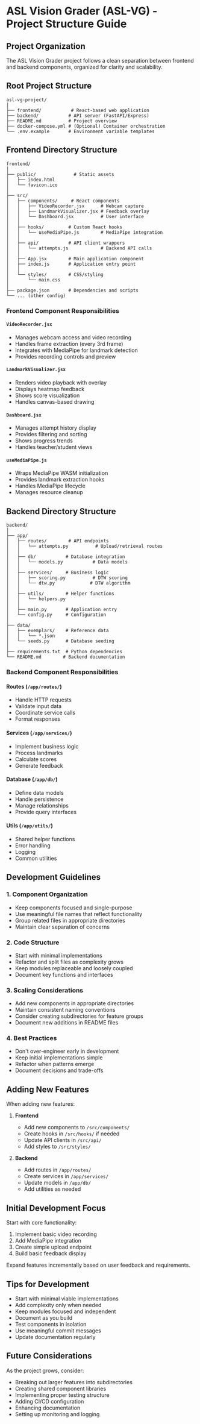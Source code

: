# ASL Vision Grader (ASL-VG) - Project Structure Guide

## Project Organization

The ASL Vision Grader project follows a clean separation between frontend and backend components, organized for clarity and scalability.

## Root Project Structure

```
asl-vg-project/
│
├── frontend/           # React-based web application
├── backend/           # API server (FastAPI/Express)
├── README.md          # Project overview
├── docker-compose.yml # (Optional) Container orchestration
└── .env.example       # Environment variable templates
```

## Frontend Directory Structure

```
frontend/
│
├── public/              # Static assets
│   ├── index.html
│   └── favicon.ico
│
├── src/
│   ├── components/     # React components
│   │   ├── VideoRecorder.jsx      # Webcam capture
│   │   ├── LandmarkVisualizer.jsx # Feedback overlay
│   │   └── Dashboard.jsx          # User interface
│   │
│   ├── hooks/         # Custom React hooks
│   │   └── useMediaPipe.js        # MediaPipe integration
│   │
│   ├── api/           # API client wrappers
│   │   └── attempts.js            # Backend API calls
│   │
│   ├── App.jsx        # Main application component
│   ├── index.js       # Application entry point
│   │
│   └── styles/        # CSS/styling
│       └── main.css
│
├── package.json       # Dependencies and scripts
└── ... (other config)
```

### Frontend Component Responsibilities

#### `VideoRecorder.jsx`
- Manages webcam access and video recording
- Handles frame extraction (every 3rd frame)
- Integrates with MediaPipe for landmark detection
- Provides recording controls and preview

#### `LandmarkVisualizer.jsx`
- Renders video playback with overlay
- Displays heatmap feedback
- Shows score visualization
- Handles canvas-based drawing

#### `Dashboard.jsx`
- Manages attempt history display
- Provides filtering and sorting
- Shows progress trends
- Handles teacher/student views

#### `useMediaPipe.js`
- Wraps MediaPipe WASM initialization
- Provides landmark extraction hooks
- Handles MediaPipe lifecycle
- Manages resource cleanup

## Backend Directory Structure

```
backend/
│
├── app/
│   ├── routes/        # API endpoints
│   │   └── attempts.py          # Upload/retrieval routes
│   │
│   ├── db/           # Database integration
│   │   └── models.py           # Data models
│   │
│   ├── services/     # Business logic
│   │   ├── scoring.py          # DTW scoring
│   │   └── dtw.py             # DTW algorithm
│   │
│   ├── utils/        # Helper functions
│   │   └── helpers.py
│   │
│   ├── main.py       # Application entry
│   └── config.py     # Configuration
│
├── data/
│   ├── exemplars/    # Reference data
│   │   └── *.json
│   └── seeds.py      # Database seeding
│
├── requirements.txt  # Python dependencies
└── README.md        # Backend documentation
```

### Backend Component Responsibilities

#### Routes (`/app/routes/`)
- Handle HTTP requests
- Validate input data
- Coordinate service calls
- Format responses

#### Services (`/app/services/`)
- Implement business logic
- Process landmarks
- Calculate scores
- Generate feedback

#### Database (`/app/db/`)
- Define data models
- Handle persistence
- Manage relationships
- Provide query interfaces

#### Utils (`/app/utils/`)
- Shared helper functions
- Error handling
- Logging
- Common utilities

## Development Guidelines

### 1. Component Organization
- Keep components focused and single-purpose
- Use meaningful file names that reflect functionality
- Group related files in appropriate directories
- Maintain clear separation of concerns

### 2. Code Structure
- Start with minimal implementations
- Refactor and split files as complexity grows
- Keep modules replaceable and loosely coupled
- Document key functions and interfaces

### 3. Scaling Considerations
- Add new components in appropriate directories
- Maintain consistent naming conventions
- Consider creating subdirectories for feature groups
- Document new additions in README files

### 4. Best Practices
- Don't over-engineer early in development
- Keep initial implementations simple
- Refactor when patterns emerge
- Document decisions and trade-offs

## Adding New Features

When adding new features:

1. **Frontend**
   - Add new components to `/src/components/`
   - Create hooks in `/src/hooks/` if needed
   - Update API clients in `/src/api/`
   - Add styles to `/src/styles/`

2. **Backend**
   - Add routes in `/app/routes/`
   - Create services in `/app/services/`
   - Update models in `/app/db/`
   - Add utilities as needed

## Initial Development Focus

Start with core functionality:

1. Implement basic video recording
2. Add MediaPipe integration
3. Create simple upload endpoint
4. Build basic feedback display

Expand features incrementally based on user feedback and requirements.

## Tips for Development

- Start with minimal viable implementations
- Add complexity only when needed
- Keep modules focused and independent
- Document as you build
- Test components in isolation
- Use meaningful commit messages
- Update documentation regularly

## Future Considerations

As the project grows, consider:

- Breaking out larger features into subdirectories
- Creating shared component libraries
- Implementing proper testing structure
- Adding CI/CD configuration
- Enhancing documentation
- Setting up monitoring and logging
